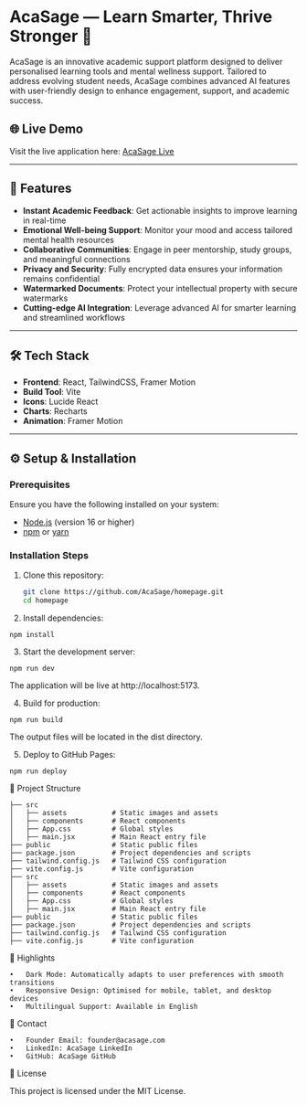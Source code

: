 # AcaSage — Learn Smarter, Thrive Stronger 🌟

AcaSage is an innovative academic support platform designed to deliver personalised learning tools and mental wellness support. Tailored to address evolving student needs, AcaSage combines advanced AI features with user-friendly design to enhance engagement, support, and academic success.

## 🌐 Live Demo
Visit the live application here: [AcaSage Live](https://acasage.github.io/homepage)

---

## 🚀 Features
- **Instant Academic Feedback**: Get actionable insights to improve learning in real-time
- **Emotional Well-being Support**: Monitor your mood and access tailored mental health resources
- **Collaborative Communities**: Engage in peer mentorship, study groups, and meaningful connections
- **Privacy and Security**: Fully encrypted data ensures your information remains confidential
- **Watermarked Documents**: Protect your intellectual property with secure watermarks
- **Cutting-edge AI Integration**: Leverage advanced AI for smarter learning and streamlined workflows

---

## 🛠️ Tech Stack
- **Frontend**: React, TailwindCSS, Framer Motion
- **Build Tool**: Vite
- **Icons**: Lucide React
- **Charts**: Recharts
- **Animation**: Framer Motion

---

## ⚙️ Setup & Installation

### Prerequisites
Ensure you have the following installed on your system:
- [Node.js](https://nodejs.org/) (version 16 or higher)
- [npm](https://www.npmjs.com/) or [yarn](https://yarnpkg.com/)

### Installation Steps
1. Clone this repository:
   ```bash
   git clone https://github.com/AcaSage/homepage.git
   cd homepage
    ```

2. Install dependencies:

```npm install```


3.	Start the development server:

```npm run dev```

The application will be live at http://localhost:5173.

4.	Build for production:

```npm run build```

The output files will be located in the dist directory.

5.	Deploy to GitHub Pages:

```npm run deploy```

📁 Project Structure

```
├── src
│   ├── assets           # Static images and assets
│   ├── components       # React components
│   ├── App.css          # Global styles
│   ├── main.jsx         # Main React entry file
├── public               # Static public files
├── package.json         # Project dependencies and scripts
├── tailwind.config.js   # Tailwind CSS configuration
├── vite.config.js       # Vite configuration
├── src
│   ├── assets           # Static images and assets
│   ├── components       # React components
│   ├── App.css          # Global styles
│   ├── main.jsx         # Main React entry file
├── public               # Static public files
├── package.json         # Project dependencies and scripts
├── tailwind.config.js   # Tailwind CSS configuration
├── vite.config.js       # Vite configuration
```

🌟 Highlights

	•	Dark Mode: Automatically adapts to user preferences with smooth transitions
	•	Responsive Design: Optimised for mobile, tablet, and desktop devices
	•	Multilingual Support: Available in English

📧 Contact

	•	Founder Email: founder@acasage.com
	•	LinkedIn: AcaSage LinkedIn
	•	GitHub: AcaSage GitHub

📜 License

This project is licensed under the MIT License.
